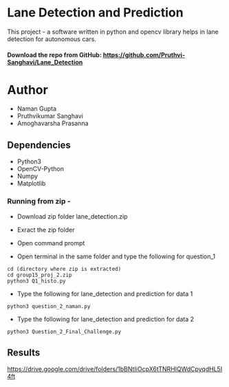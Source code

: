 # Lane Detection and Prediction
This project - a software written in python and opencv library helps in lane detection for autonomous cars.
#### Download the repo from GitHub: https://github.com/Pruthvi-Sanghavi/Lane_Detection
# Author
- Naman Gupta
- Pruthvikumar Sanghavi
- Amoghavarsha Prasanna

## Dependencies

- Python3
- OpenCV-Python
- Numpy
- Matplotlib
### Running from zip - 

- Download zip folder lane_detection.zip
- Exract the zip folder

- Open command prompt
- Open terminal in the same folder and type the following for question_1
```
cd (directory where zip is extracted)
cd group15_proj_2.zip
python3 Q1_histo.py 
```
- Type the following for lane_detection and prediction for data 1
```
python3 question_2_naman.py
```
- Type the following for lane_detection and prediction for data 2
```
python3 Question_2_Final_Challenge.py
```

## Results

https://drive.google.com/drive/folders/1bBNtIiOcpX6tTNRHlQWdCpyqdHL5I4ft
